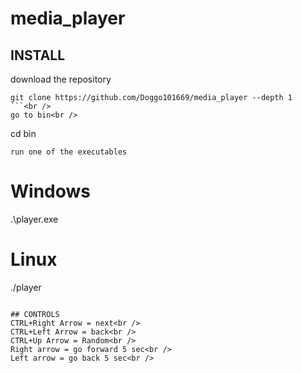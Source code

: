 
# media_player

## INSTALL
download the repository<br />
```
git clone https://github.com/Doggo101669/media_player --depth 1
```<br />
go to bin<br />
```
cd bin
```<br />
run one of the executables
```
# Windows
.\player.exe
# Linux
./player
```

## CONTROLS
CTRL+Right Arrow = next<br />
CTRL+Left Arrow = back<br />
CTRL+Up Arrow = Random<br />
Right arrow = go forward 5 sec<br />
Left arrow = go back 5 sec<br />
